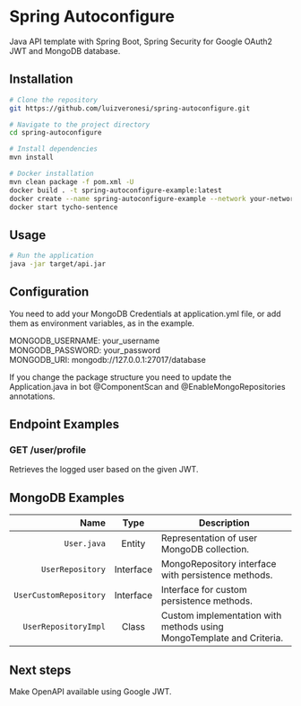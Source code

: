 # Spring Autoconfigure

Java API template with Spring Boot, Spring Security for Google OAuth2 JWT and MongoDB database.

## Installation

```bash
# Clone the repository
git https://github.com/luizveronesi/spring-autoconfigure.git

# Navigate to the project directory
cd spring-autoconfigure

# Install dependencies
mvn install
```

```bash
# Docker installation
mvn clean package -f pom.xml -U
docker build . -t spring-autoconfigure-example:latest
docker create --name spring-autoconfigure-example --network your-network --ip x.x.x.x --restart unless-stopped spring-autoconfigure-example:latest bash
docker start tycho-sentence
```

## Usage

```bash
# Run the application
java -jar target/api.jar
```

## Configuration

You need to add your MongoDB Credentials at application.yml file, or add them as environment variables, as in the example.

MONGODB_USERNAME: your_username  
MONGODB_PASSWORD: your_password  
MONGODB_URI: mongodb://127.0.0.1:27017/database

If you change the package structure you need to update the Application.java in bot @ComponentScan and @EnableMongoRepositories annotations.

## Endpoint Examples

### GET /user/profile

Retrieves the logged user based on the given JWT.

## MongoDB Examples

|                   Name |   Type    | Description                                                          |
| ---------------------: | :-------: | -------------------------------------------------------------------- |
|            `User.java` |  Entity   | Representation of user MongoDB collection.                           |
|       `UserRepository` | Interface | MongoRepository interface with persistence methods.                  |
| `UserCustomRepository` | Interface | Interface for custom persistence methods.                            |
|   `UserRepositoryImpl` |   Class   | Custom implementation with methods using MongoTemplate and Criteria. |

## Next steps

Make OpenAPI available using Google JWT.
